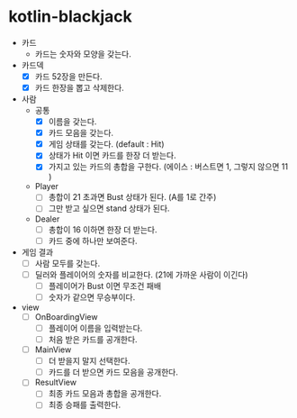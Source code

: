 # kotlin-blackjack

- 카드
    - 카드는 숫자와 모양을 갖는다.
- 카드덱
    - [x] 카드 52장을 만든다.
    - [x] 카드 한장을 뽑고 삭제한다.

- 사람
    - 공통
        - [x] 이름을 갖는다.
        - [x] 카드 모음을 갖는다.
        - [x] 게임 상태를 갖는다. (default : Hit)
        - [x] 상태가 Hit 이면 카드를 한장 더 받는다.
        - [x] 가지고 있는 카드의 총합을 구한다. (에이스 : 버스트면 1, 그렇지 않으면 11 )
    - Player
        - [ ] 총합이 21 초과면 Bust 상태가 된다. (A를 1로 간주)
        - [ ] 그만 받고 싶으면 stand 상태가 된다.
    - Dealer
        - [ ] 총합이 16 이하면 한장 더 받는다.
        - [ ] 카드 중에 하나만 보여준다.

- 게임 결과
    - [ ] 사람 모두를 갖는다.
    - [ ] 딜러와 플레이어의 숫자를 비교한다. (21에 가까운 사람이 이긴다)
        - [ ] 플레이어가 Bust 이면 무조건 패배
        - [ ] 숫자가 같으면 무승부이다.

- view
    - [ ] OnBoardingView
        - [ ] 플레이어 이름을 입력받는다.
        - [ ] 처음 받은 카드를 공개한다.
    - [ ] MainView
        - [ ] 더 받을지 말지 선택한다.
        - [ ] 카드를 더 받으면 카드 모음을 공개한다.
    - [ ] ResultView
        - [ ] 최종 카드 모음과 총합을 공개한다.
        - [ ] 최종 승패를 출력한다.